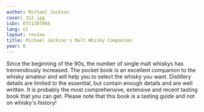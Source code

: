 ```yaml
---
author: Michael Jackson
cover: 312.jpg
isbn: 0751307084
lang: nl
layout: review
title: Michael Jackson's Malt Whisky Companion
year: 0
---
```


Since the beginning of the 90s, the number of single malt whiskys has tremendously increased. The pocket book is an excellent companion to the whisky amateur and will help you to select the whisky you want. Distillery details are limited to the essential, but contain enough details and are well written.
It is probably the most comprehensive, extensive and recent tasting book that you can get.
Please note that this book is a tasting guide and not on whisky's history!
